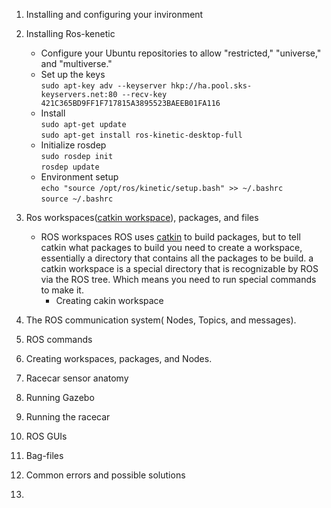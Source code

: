 

1. Installing and configuring your invironment </br>

2. Installing Ros-kenetic </br>
	* Configure your Ubuntu repositories to allow "restricted," "universe," and "multiverse." </br>
	* Set up the keys </br>
		`sudo apt-key adv --keyserver hkp://ha.pool.sks-keyservers.net:80 --recv-key 421C365BD9FF1F717815A3895523BAEEB01FA116` </br>
	* Install </br>
		  `sudo apt-get update` </br>
		  `sudo apt-get install ros-kinetic-desktop-full` </br>
	* Initialize rosdep </br>
		  `sudo rosdep init` </br>
		  `rosdep update`  </br>
	* Environment setup </br>
		  `echo "source /opt/ros/kinetic/setup.bash" >> ~/.bashrc` </br>
		  `source ~/.bashrc` </br>
3. Ros workspaces([catkin workspace](http://wiki.ros.org/catkin/workspaces)), packages, and files 
	* ROS workspaces
	ROS uses [catkin](http://docs.ros.org/api/catkin/html/) to build packages, but to tell catkin what packages to build you need to create a workspace, essentially a directory that contains all the packages to be build. a catkin workspace is a special directory that is recognizable by ROS via the ROS tree. Which means you need to run special commands to make it.
		* Creating cakin workspace
	
4. The ROS communication system( Nodes, Topics, and messages).
5. ROS commands 
6. Creating workspaces, packages, and Nodes.
7. Racecar sensor anatomy 
8. Running Gazebo 
9. Running the racecar 
10. ROS GUIs
11. Bag-files 
12. Common errors and possible solutions 
13. 

